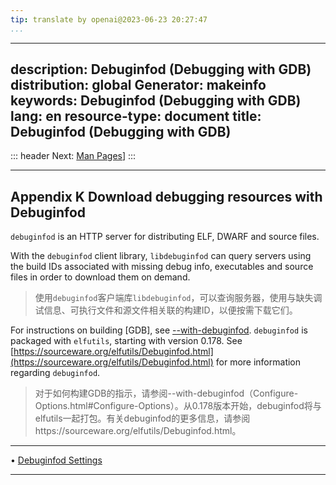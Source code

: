 ```yaml
---
tip: translate by openai@2023-06-23 20:27:47
...
```

---
description: Debuginfod (Debugging with GDB)
distribution: global
Generator: makeinfo
keywords: Debuginfod (Debugging with GDB)
lang: en
resource-type: document
title: Debuginfod (Debugging with GDB)
---
::: header
Next: [Man Pages](Man-Pages.html#Man-Pages)]
:::

---

## Appendix K Download debugging resources with Debuginfod

`debuginfod` is an HTTP server for distributing ELF, DWARF and source files.


With the `debuginfod` client library, `libdebuginfod` can query servers using the build IDs associated with missing debug info, executables and source files in order to download them on demand.

> 使用`debuginfod`客户端库`libdebuginfod`，可以查询服务器，使用与缺失调试信息、可执行文件和源文件相关联的构建ID，以便按需下载它们。


For instructions on building [GDB], see [--with-debuginfod](Configure-Options.html#Configure-Options). `debuginfod` is packaged with `elfutils`, starting with version 0.178. See [https://sourceware.org/elfutils/Debuginfod.html](https://sourceware.org/elfutils/Debuginfod.html) for more information regarding `debuginfod`.

> 对于如何构建GDB的指示，请参阅--with-debuginfod（Configure-Options.html#Configure-Options）。从0.178版本开始，debuginfod将与elfutils一起打包。有关debuginfod的更多信息，请参阅https://sourceware.org/elfutils/Debuginfod.html。

---

• [Debuginfod Settings](Debuginfod-Settings.html#Debuginfod-Settings)

---
